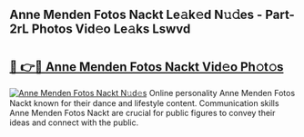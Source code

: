 ## Anne Menden Fotos Nackt Le𝚊k𝚎d N𝚞𝚍es - Part-2rL Photos Vid𝚎o Le𝚊ks Lswvd

# <h2><a href="http://fb5uaa.evod.top/?m=Anne+Menden+Fotos+Nackt">🔗 👉🔴 Anne Menden Fotos Nackt Vid𝚎o Ph𝚘t𝚘s</a></h2>

[![Anne Menden Fotos Nackt N𝚞d𝚎s](https://i.imgur.com/8V9OHl7.gif)](http://fb5uaa.evod.top/?m=Anne+Menden+Fotos+Nackt)
Online personality Anne Menden Fotos Nackt known for their dance and lifestyle content. Communication skills Anne Menden Fotos Nackt are crucial for public figures to convey their ideas and connect with the public. 
